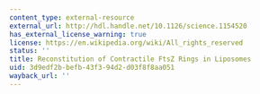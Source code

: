 ```yaml
---
content_type: external-resource
external_url: http://hdl.handle.net/10.1126/science.1154520
has_external_license_warning: true
license: https://en.wikipedia.org/wiki/All_rights_reserved
status: ''
title: Reconstitution of Contractile FtsZ Rings in Liposomes
uid: 3d9edf2b-befb-43f3-94d2-d03f8f8aa051
wayback_url: ''
---
```

